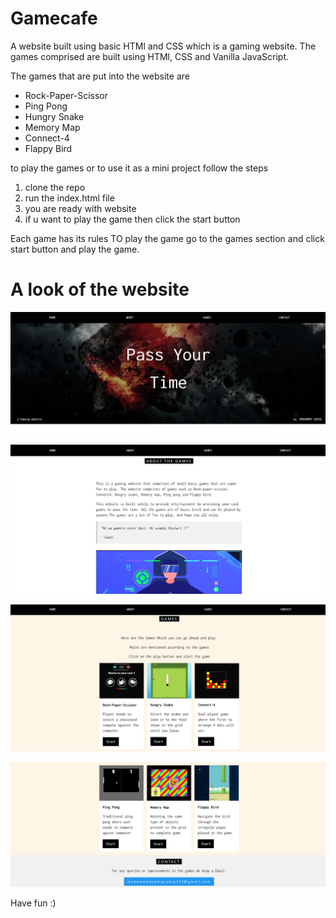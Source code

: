 # Gamecafe
A website built using basic HTMl and CSS which is a gaming website.
The games comprised are built using HTMl, CSS and Vanilla JavaScript.

The games that are put into the website are
* Rock-Paper-Scissor
* Ping Pong
* Hungry Snake
* Memory Map
* Connect-4
* Flappy Bird

to play the games or to use it as a mini project follow the steps
1. clone the repo
2. run the index.html file 
3. you are ready with website
4. if u want to play the game then click the start button

Each game has its rules
TO play the game go to the games section and click start button and play the game.

# A look of the website

![](images/img1.png)

![](images/img2.png)

![](images/img3.png)

![](images/img4.png)

Have fun :)

